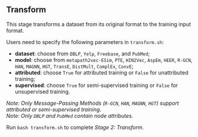 ## Transform

This stage transforms a dataset from its original format to the training input format.

Users need to specify the following parameters in ```transform.sh```:
- **dataset**: choose from ```DBLP```, ```Yelp```, ```Freebase```, and ```PubMed```;
- **model**: choose from ```metapath2vec-ESim```, ```PTE```, ```HIN2Vec```, ```AspEm```, ```HEER```, ```R-GCN```, ```HAN```, ```MAGNN```, ```HGT```, ```TransE```, ```DistMult```, ```ComplEx```, ```ConvE```;
- **attributed**: choose ```True``` for attributed training or ```False``` for unattributed training;
- **supervised**: choose ```True``` for semi-supervised training or ```False``` for unsupervised training.

*Note: Only Message-Passing Methods (```R-GCN```, ```HAN```, ```MAGNN```, ```HGT```) support attributed or semi-supervised training.* <br /> 
*Note: Only ```DBLP``` and ```PubMed``` contain node attributes.*

Run ```bash transform.sh``` to complete *Stage 2: Transform*.